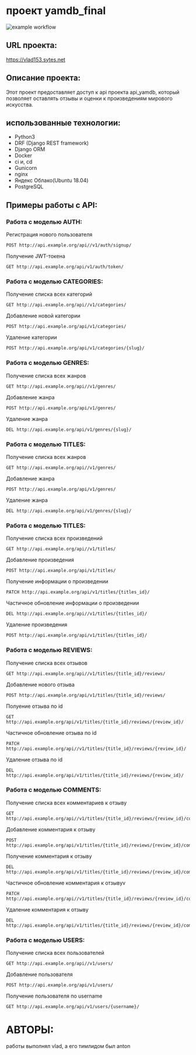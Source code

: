 # проект yamdb_final

![example workflow](https://github.com/vladtut/yamdb_final/actions/workflows/yamdb_workflow.yml/badge.svg?event=push)

## URL проекта:
https://vlad153.sytes.net

## Описание проекта:

Этот проект предоставляет доступ к api проекта api_yamdb, который позволяет оставлять отзывы и оценки к произведениям мирового искусства.

## использованные технологии:
 * Python3
 * DRF (Django REST framework)
 * Django ORM
 * Docker
 * ci и, cd 
 * Gunicorn
 * nginx
 * Яндекс Облако(Ubuntu 18.04)
 * PostgreSQL

## Примеры работы с API:

### Работа с моделью AUTH:

Регистрация нового пользователя

```
POST http://api.example.org/api//v1/auth/signup/
```

Получение JWT-токена

```
GET http://api.example.org/api/v1/auth/token/
```

### Работа с моделью CATEGORIES:

Получение списка всех категорий

```
GET http://api.example.org/api//v1/categories/
```

Добавление новой категории

```
POST http://api.example.org/api/v1/categories/
```

Удаление категории

```
POST http://api.example.org/api/v1/categories/{slug}/
```

### Работа с моделью GENRES:

Получение списка всех жанров

```
GET http://api.example.org/api//v1/genres/
```

Добавление жанра

```
POST http://api.example.org/api/v1/genres/
```

Удаление жанра

```
DEL http://api.example.org/api/v1/genres/{slug}/
```

### Работа с моделью TITLES:

Получение списка всех жанров

```
GET http://api.example.org/api//v1/genres/
```

Добавление жанра

```
POST http://api.example.org/api/v1/genres/
```

Удаление жанра

```
DEL http://api.example.org/api/v1/genres/{slug}/
```

### Работа с моделью TITLES:

Получение списка всех произведений

```
GET http://api.example.org/api//v1/titles/
```

Добавление произведения

```
POST http://api.example.org/api/v1/titles/
```

Получение информации о произведении

```
PATCH http://api.example.org/api/v1/titles/{titles_id}/
```

Частичное обновление информации о произведении

```
DEL http://api.example.org/api//v1/titles/{titles_id}/
```

Удаление произведения

```
POST http://api.example.org/api/v1/titles/{titles_id}/
```

### Работа с моделью REVIEWS:

Получение списка всех отзывов

```
GET http://api.example.org/api//v1/titles/{title_id}/reviews/
```

Добавление нового отзыва

```
POST http://api.example.org/api/v1/titles/{title_id}/reviews/
```

Полуение отзыва по id

```
GET http://api.example.org/api/v1/titles/{title_id}/reviews/{review_id}/
```

Частичное обновление отзыва по id

```
PATCH http://api.example.org/api//v1/titles/{title_id}/reviews/{review_id}/
```

Удаление отзыва по id

```
DEL http://api.example.org/api/v1/titles/{title_id}/reviews/{review_id}/
```

### Работа с моделью COMMENTS:

Получение списка всех комментариев к отзыву

```
GET http://api.example.org/api//v1/titles/{title_id}/reviews/{review_id}/comments/
```

Добавление комментария к отзыву

```
POST http://api.example.org/api/v1/titles/{title_id}/reviews/{review_id}/comments/
```

Получение комментария к отзыву

```
DEL http://api.example.org/api/v1/titles/{title_id}/reviews/{review_id}/comments/{comment_id}/
```

Частичное обновление комментария к отзывуv

```
PATCH http://api.example.org/api//v1/titles/{title_id}/reviews/{review_id}/comments/{comment_id}/
```

Удаление комментария к отзыву

```
DEL http://api.example.org/api/v1/titles/{title_id}/reviews/{review_id}/comments/{comment_id}/
```

### Работа с моделью USERS:

Получение списка всех пользователей

```
GET http://api.example.org/api//v1/users/
```

Добавление пользователя

```
POST http://api.example.org/api/v1/users/
```

Получение пользователя по username

```
GET http://api.example.org/api/v1/users/{username}/
```

# АВТОРЫ:
работы выполнял vlad, а его тимлидом был anton

